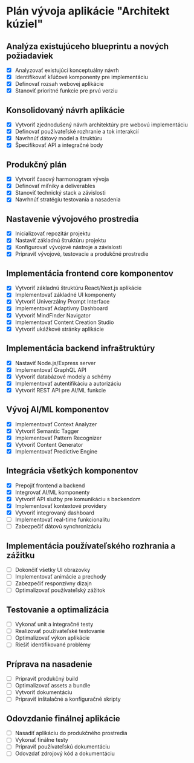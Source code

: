 # Plán vývoja aplikácie "Architekt kúziel"

## Analýza existujúceho blueprintu a nových požiadaviek
- [x] Analyzovať existujúci konceptuálny návrh
- [x] Identifikovať kľúčové komponenty pre implementáciu
- [x] Definovať rozsah webovej aplikácie
- [x] Stanoviť prioritné funkcie pre prvú verziu

## Konsolidovaný návrh aplikácie
- [x] Vytvoriť zjednodušený návrh architektúry pre webovú implementáciu
- [x] Definovať používateľské rozhranie a tok interakcií
- [x] Navrhnúť dátový model a štruktúru
- [x] Špecifikovať API a integračné body

## Produkčný plán
- [x] Vytvoriť časový harmonogram vývoja
- [x] Definovať míľniky a deliverables
- [x] Stanoviť technický stack a závislosti
- [x] Navrhnúť stratégiu testovania a nasadenia

## Nastavenie vývojového prostredia
- [x] Inicializovať repozitár projektu
- [x] Nastaviť základnú štruktúru projektu
- [x] Konfigurovať vývojové nástroje a závislosti
- [x] Pripraviť vývojové, testovacie a produkčné prostredie

## Implementácia frontend core komponentov
- [x] Vytvoriť základnú štruktúru React/Next.js aplikácie
- [x] Implementovať základné UI komponenty
- [x] Vytvoriť Univerzálny Prompt Interface
- [x] Implementovať Adaptívny Dashboard
- [x] Vytvoriť MindFinder Navigator
- [x] Implementovať Content Creation Studio
- [x] Vytvoriť ukážkové stránky aplikácie

## Implementácia backend infraštruktúry
- [x] Nastaviť Node.js/Express server
- [x] Implementovať GraphQL API
- [x] Vytvoriť databázové modely a schémy
- [x] Implementovať autentifikáciu a autorizáciu
- [x] Vytvoriť REST API pre AI/ML funkcie

## Vývoj AI/ML komponentov
- [x] Implementovať Context Analyzer
- [x] Vytvoriť Semantic Tagger
- [x] Implementovať Pattern Recognizer
- [x] Vytvoriť Content Generator
- [x] Implementovať Predictive Engine

## Integrácia všetkých komponentov
- [x] Prepojiť frontend a backend
- [x] Integrovať AI/ML komponenty
- [x] Vytvoriť API služby pre komunikáciu s backendom
- [x] Implementovať kontextové providery
- [x] Vytvoriť integrovaný dashboard
- [ ] Implementovať real-time funkcionalitu
- [ ] Zabezpečiť dátovú synchronizáciu

## Implementácia používateľského rozhrania a zážitku
- [ ] Dokončiť všetky UI obrazovky
- [ ] Implementovať animácie a prechody
- [ ] Zabezpečiť responzívny dizajn
- [ ] Optimalizovať používateľský zážitok

## Testovanie a optimalizácia
- [ ] Vykonať unit a integračné testy
- [ ] Realizovať používateľské testovanie
- [ ] Optimalizovať výkon aplikácie
- [ ] Riešiť identifikované problémy

## Príprava na nasadenie
- [ ] Pripraviť produkčný build
- [ ] Optimalizovať assets a bundle
- [ ] Vytvoriť dokumentáciu
- [ ] Pripraviť inštalačné a konfiguračné skripty

## Odovzdanie finálnej aplikácie
- [ ] Nasadiť aplikáciu do produkčného prostredia
- [ ] Vykonať finálne testy
- [ ] Pripraviť používateľskú dokumentáciu
- [ ] Odovzdať zdrojový kód a dokumentáciu
